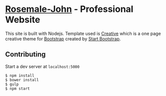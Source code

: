 # [Rosemale-John](https://rosemalejohn.herokuapp.com/) - Professional Website

This site is built with Nodejs. Template used is [Creative](http://startbootstrap.com/template-overviews/creative/) which is a one page creative theme for [Bootstrap](http://getbootstrap.com/) created by [Start Bootstrap](http://startbootstrap.com/).

## Contributing

Start a dev server at `localhost:5000`


```
$ npm install
$ bower install
$ gulp
$ npm start
```